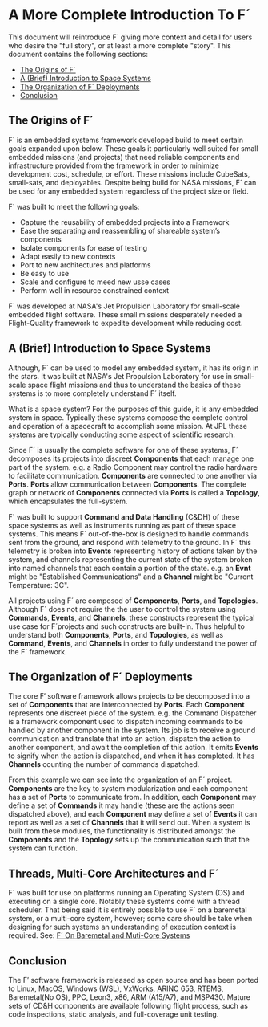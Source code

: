 # A More Complete Introduction To F´

This document will reintroduce F´ giving more context and detail for users who desire the "full story", or at least a
more complete "story". This document contains the following sections:

- [The Origins of F´](#the-origins-of-f)
- [A (Brief) Introduction to Space Systems](#a-brief-introduction-to-space-systems)
- [The Organization of F´ Deployments](#the-organization-of-f-deployments)
- [Conclusion](#conclusion)


## The Origins of F´ 

F´ is an embedded systems framework developed build to meet certain goals expanded upon below.
These goals it particularly well suited for small embedded missions (and projects) that need
reliable components and infrastructure provided from the framework in
order to minimize development cost, schedule, or effort. These missions
include CubeSats, small-sats, and deployables. Despite being build for NASA missions, F´ can be used for any
embedded system regardless of the project size or field.


F´ was built to meet the following goals:

  - Capture the reusability of embedded projects into a Framework
  - Ease the separating and reassembling of shareable system’s components
  - Isolate components for ease of testing
  - Adapt easily to new contexts
  - Port to new architectures and platforms
  - Be easy to use
  - Scale and configure to meed new usse cases
  - Perform well in resource constrained context

F´ was developed at NASA's Jet Propulsion Laboratory for small-scale embedded flight software. These small missions
desperately needed a Flight-Quality framework to expedite development while reducing cost. 

## A (Brief) Introduction to Space Systems

Although, F´ can be used to model any embedded system, it has its origin in the stars. It was built at NASA's Jet
Propulsion Laboratory for use in small-scale space flight missions and thus to understand the basics of these systems
is to more completely understand F´ itself.

What is a space system? For the purposes of this guide, it is any embedded system in space. Typically these systems
compose the complete control and operation of a spacecraft to accomplish some mission.  At JPL these systems are
typically conducting some aspect of scientific research.

Since F´ is usually the complete software for one of these systems, F´ decomposes its projects into discreet
**Components** that each manage one part of the system. e.g. a Radio Component may control the radio hardware to
facilitate communication. **Components** are connected to one another via **Ports**. **Ports** allow communication
between **Components**.  The complete graph or network of **Components** connected via **Ports** is called a
**Topology**, which encapsulates the full-system.

F´ was built to support **Command and Data Handling** (C&DH) of these space systems as well as instruments running as
part of these space systems. This means F´ out-of-the-box is designed to handle commands sent from the ground, and
respond with telemetry to the ground. In F´ this telemetry is broken into **Events** representing history of actions
taken by the system, and channels representing the current state of the system broken into named channels that each
contain a portion of the state. e.g. an **Evnt** might be "Established Communications" and a **Channel** might be
"Current Temperature: 3C".

All projects using F´ are composed of **Components**, **Ports**, and **Topologies**. Although F´ does not require the
the user to control the system using **Commands**, **Events**, and **Channels**, these constructs represent the typical
use case for F´projects and such constructs are built-in. Thus helpful to understand both **Components**, **Ports**, and
**Topologies**, as well as **Command**, **Events**, and **Channels** in order to fully understand the power of the F´
framework.

## The Organization of F´ Deployments

The core F′ software framework allows projects to be decomposed into a set of **Components** that are interconnected by
**Ports**. Each **Component** represents one discreet piece of the system. e.g. the Command Dispatcher is a framework
component used to dispatch incoming commands to be handled by another component in the system. Its job is to receive a
ground communication and translate that into an action, dispatch the action to another component, and await the
completion of this action. It emits **Events** to signify when the action is dispatched, and when it has completed. It
has **Channels** counting the number of commands dispatched.

From this example we can see into the organization of an F´ project.  **Components** are the key to system
modularization and each component has a set of **Ports** to communicate from.  In addition, each **Component** may
define a set of **Commands** it may handle (these are the actions seen dispatched above), and each **Component** may
define a set of **Events** it can report as well as a set of **Channels** that it will send out.  When a system is built
from these modules, the functionality is distributed amongst the **Components** and the **Topology** sets up the
communication such that the system can function.

## Threads, Multi-Core Architectures and F´

F´ was built for use on platforms running an Operating System (OS) and executing on a single core. Notably these systems
come with a thread scheduler. That being said it is entirely possible to use F´ on a baremetal system, or a multi-core
system, however; some care should be take when designing for such systems an understanding of execution context is
required.  See: [F´ On Baremetal and Muti-Core Systems](../dev/baremetal-multicore.md)

## Conclusion

The F′ software framework is released as open source and has been ported to Linux, MacOS, Windows (WSL), VxWorks, ARINC
 653, RTEMS, Baremetal(No OS), PPC, Leon3, x86, ARM (A15/A7), and MSP430. Mature sets of CD&H components are available
following flight process, such as code inspections, static analysis, and full-coverage unit testing.